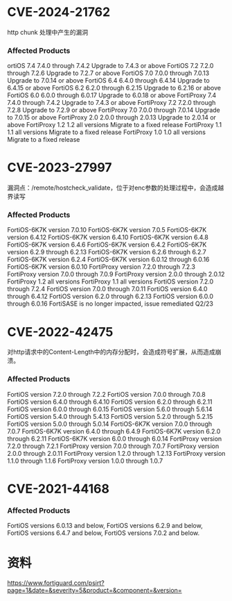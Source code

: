 # CVE-2024-21762

http chunk 处理中产生的漏洞

### Affected Products

ortiOS 7.4		   7.4.0 through 7.4.2		Upgrade to 7.4.3 or above
FortiOS 7.2		   7.2.0 through 7.2.6		Upgrade to 7.2.7 or above
FortiOS 7.0		   7.0.0 through 7.0.13		Upgrade to 7.0.14 or above
FortiOS 6.4		   6.4.0 through 6.4.14		Upgrade to 6.4.15 or above
FortiOS 6.2		   6.2.0 through 6.2.15		Upgrade to 6.2.16 or above
FortiOS 6.0		   6.0.0 through 6.0.17		Upgrade to 6.0.18 or above
FortiProxy 7.4	7.4.0 through 7.4.2		  Upgrade to 7.4.3 or above
FortiProxy 7.2	7.2.0 through 7.2.8		  Upgrade to 7.2.9 or above
FortiProxy 7.0	7.0.0 through 7.0.14	  Upgrade to 7.0.15 or above
FortiProxy 2.0	2.0.0 through 2.0.13	  Upgrade to 2.0.14 or above
FortiProxy 1.2	1.2 all versions			  Migrate to a fixed release
FortiProxy 1.1	1.1 all versions			  Migrate to a fixed release
FortiProxy 1.0	1.0 all versions			  Migrate to a fixed release

# CVE-2023-27997

漏洞点：/remote/hostcheck_validate，位于对enc参数的处理过程中，会造成越界读写

### Affected Products

FortiOS-6K7K version 7.0.10
FortiOS-6K7K version 7.0.5
FortiOS-6K7K version 6.4.12
FortiOS-6K7K version 6.4.10
FortiOS-6K7K version 6.4.8
FortiOS-6K7K version 6.4.6
FortiOS-6K7K version 6.4.2
FortiOS-6K7K version 6.2.9 through 6.2.13
FortiOS-6K7K version 6.2.6 through 6.2.7
FortiOS-6K7K version 6.2.4
FortiOS-6K7K version 6.0.12 through 6.0.16
FortiOS-6K7K version 6.0.10
FortiProxy version 7.2.0 through 7.2.3
FortiProxy version 7.0.0 through 7.0.9
FortiProxy version 2.0.0 through 2.0.12
FortiProxy 1.2 all versions
FortiProxy 1.1 all versions
FortiOS version 7.2.0 through 7.2.4
FortiOS version 7.0.0 through 7.0.11
FortiOS version 6.4.0 through 6.4.12
FortiOS version 6.2.0 through 6.2.13
FortiOS version 6.0.0 through 6.0.16
FortiSASE is no longer impacted, issue remediated Q2/23

# CVE-2022-42475

对http请求中的Content-Length中的内存分配时，会造成符号扩展，从而造成崩溃。

### Affected Products

FortiOS version 7.2.0 through 7.2.2
FortiOS version 7.0.0 through 7.0.8
FortiOS version 6.4.0 through 6.4.10
FortiOS version 6.2.0 through 6.2.11
FortiOS version 6.0.0 through 6.0.15
FortiOS version 5.6.0 through 5.6.14
FortiOS version 5.4.0 through 5.4.13
FortiOS version 5.2.0 through 5.2.15
FortiOS version 5.0.0 through 5.0.14
FortiOS-6K7K version 7.0.0 through 7.0.7
FortiOS-6K7K version 6.4.0 through 6.4.9
FortiOS-6K7K version 6.2.0 through 6.2.11
FortiOS-6K7K version 6.0.0 through 6.0.14
FortiProxy version 7.2.0 through 7.2.1
FortiProxy version 7.0.0 through 7.0.7
FortiProxy version 2.0.0 through 2.0.11
FortiProxy version 1.2.0 through 1.2.13
FortiProxy version 1.1.0 through 1.1.6
FortiProxy version 1.0.0 through 1.0.7


# CVE-2021-44168

### Affected Products

FortiOS versions 6.0.13 and below,
FortiOS versions 6.2.9 and below,
FortiOS versions 6.4.7 and below,
FortiOS versions 7.0.2 and below.

# 资料

https://www.fortiguard.com/psirt?page=1&date=&severity=5&product=&component=&version=
